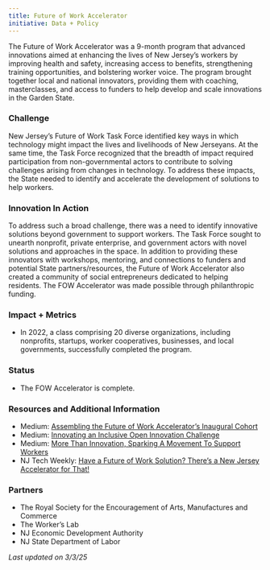 ```yaml
---
title: Future of Work Accelerator
initiative: Data + Policy
---
```

The Future of Work Accelerator was a 9-month program that advanced innovations aimed at enhancing the lives of New Jersey’s workers by improving health and safety, increasing access to benefits, strengthening training opportunities, and bolstering worker voice. The program brought together local and national innovators, providing them with coaching, masterclasses, and access to funders to help develop and scale innovations in the Garden State.

### Challenge

New Jersey’s Future of Work Task Force identified key ways in which technology might impact the lives and livelihoods of New Jerseyans. At the same time, the Task Force recognized that the breadth of impact required participation from non-governmental actors to contribute to solving challenges arising from changes in technology. To address these impacts, the State needed to identify and accelerate the development of solutions to help workers.

### Innovation In Action

To address such a broad challenge, there was a need to identify innovative solutions beyond government to support workers. The Task Force sought to unearth nonprofit, private enterprise, and government actors with novel solutions and approaches in the space. In addition to providing these innovators with workshops, mentoring, and connections to funders and potential State partners/resources, the Future of Work Accelerator also created a community of social entrepreneurs dedicated to helping residents. The FOW Accelerator was made possible through philanthropic funding.

### Impact \+ Metrics

* In 2022, a class comprising 20 diverse organizations, including nonprofits, startups, worker cooperatives, businesses, and local governments, successfully completed the program.

### Status

* The FOW Accelerator is complete.

### Resources and Additional Information

* Medium: [Assembling the Future of Work Accelerator’s Inaugural Cohort](https://medium.com/njinnovation/assembling-the-future-of-work-accelerators-inaugural-cohort-a5d020c92a27)  
* Medium: [Innovating an Inclusive Open Innovation Challenge](https://medium.com/njinnovation/innovating-an-inclusive-open-innovation-challenge-a4a6aa5fa0e6)  
* Medium: [More Than Innovation, Sparking A Movement To Support Workers](https://medium.com/njinnovation/more-than-innovation-sparking-a-movement-to-support-workers-4405e7e70a1)  
* NJ Tech Weekly: [Have a Future of Work Solution? There’s a New Jersey Accelerator for That\!](https://njtechweekly.com/have-a-future-of-work-solution-theres-a-new-jersey-accelerator-for-that/)

### Partners

* The Royal Society for the Encouragement of Arts, Manufactures and Commerce  
* The Worker’s Lab  
* NJ Economic Development Authority  
* NJ State Department of Labor

*Last updated on 3/3/25*
